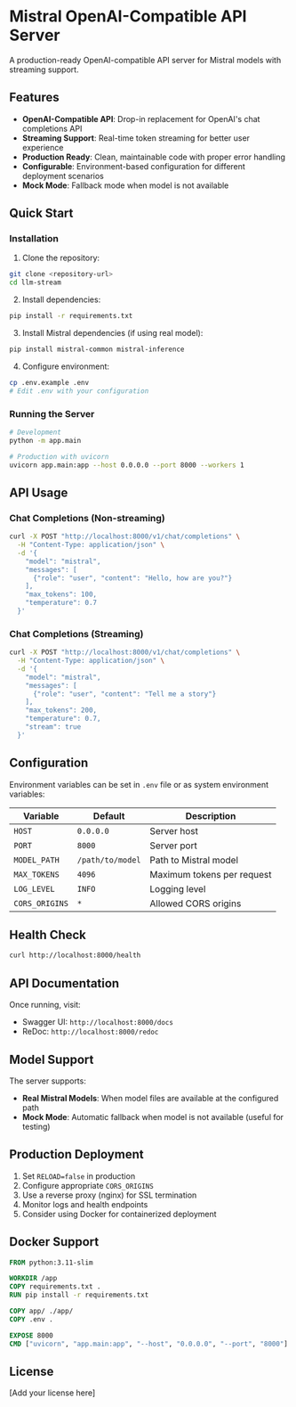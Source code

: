 # Mistral OpenAI-Compatible API Server

A production-ready OpenAI-compatible API server for Mistral models with streaming support.

## Features

- **OpenAI-Compatible API**: Drop-in replacement for OpenAI's chat completions API
- **Streaming Support**: Real-time token streaming for better user experience
- **Production Ready**: Clean, maintainable code with proper error handling
- **Configurable**: Environment-based configuration for different deployment scenarios
- **Mock Mode**: Fallback mode when model is not available

## Quick Start

### Installation

1. Clone the repository:
```bash
git clone <repository-url>
cd llm-stream
```

2. Install dependencies:
```bash
pip install -r requirements.txt
```

3. Install Mistral dependencies (if using real model):
```bash
pip install mistral-common mistral-inference
```

4. Configure environment:
```bash
cp .env.example .env
# Edit .env with your configuration
```

### Running the Server

```bash
# Development
python -m app.main

# Production with uvicorn
uvicorn app.main:app --host 0.0.0.0 --port 8000 --workers 1
```

## API Usage

### Chat Completions (Non-streaming)

```bash
curl -X POST "http://localhost:8000/v1/chat/completions" \
  -H "Content-Type: application/json" \
  -d '{
    "model": "mistral",
    "messages": [
      {"role": "user", "content": "Hello, how are you?"}
    ],
    "max_tokens": 100,
    "temperature": 0.7
  }'
```

### Chat Completions (Streaming)

```bash
curl -X POST "http://localhost:8000/v1/chat/completions" \
  -H "Content-Type: application/json" \
  -d '{
    "model": "mistral",
    "messages": [
      {"role": "user", "content": "Tell me a story"}
    ],
    "max_tokens": 200,
    "temperature": 0.7,
    "stream": true
  }'
```

## Configuration

Environment variables can be set in `.env` file or as system environment variables:

| Variable | Default | Description |
|----------|---------|-------------|
| `HOST` | `0.0.0.0` | Server host |
| `PORT` | `8000` | Server port |
| `MODEL_PATH` | `/path/to/model` | Path to Mistral model |
| `MAX_TOKENS` | `4096` | Maximum tokens per request |
| `LOG_LEVEL` | `INFO` | Logging level |
| `CORS_ORIGINS` | `*` | Allowed CORS origins |

## Health Check

```bash
curl http://localhost:8000/health
```

## API Documentation

Once running, visit:
- Swagger UI: `http://localhost:8000/docs`
- ReDoc: `http://localhost:8000/redoc`

## Model Support

The server supports:
- **Real Mistral Models**: When model files are available at the configured path
- **Mock Mode**: Automatic fallback when model is not available (useful for testing)

## Production Deployment

1. Set `RELOAD=false` in production
2. Configure appropriate `CORS_ORIGINS`
3. Use a reverse proxy (nginx) for SSL termination
4. Monitor logs and health endpoints
5. Consider using Docker for containerized deployment

## Docker Support

```dockerfile
FROM python:3.11-slim

WORKDIR /app
COPY requirements.txt .
RUN pip install -r requirements.txt

COPY app/ ./app/
COPY .env .

EXPOSE 8000
CMD ["uvicorn", "app.main:app", "--host", "0.0.0.0", "--port", "8000"]
```

## License

[Add your license here]
